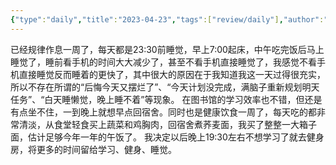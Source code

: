 ```yaml
---
{"type":"daily","title":"2023-04-23","tags":["review/daily"],"author":"codertoro","establish":"2023-04-23T00:00:00","location":"辽宁大连","weather":"晴","dg-publish":true,"permalink":"/Daily/2023/2023-04-23/","dgPassFrontmatter":true,"noteIcon":"","created":"2025-02-23T17:22:12.929+08:00","updated":"2025-03-03T22:19:38.094+08:00"}
---
```


已经规律作息一周了，每天都是23:30前睡觉，早上7:00起床，中午吃完饭后马上睡觉了，睡前看手机的时间大大减少了，甚至不看手机直接睡觉了，我感觉不看手机直接睡觉反而睡着的更快了，其中很大的原因在于我知道我这一天过得很充实，所以不存在所谓的“后悔今天又摆烂了”、“今天计划没完成，满脑子重新规划明天任务”、“白天睡懒觉，晚上睡不着”等现象。
在图书馆的学习效率也不错，但还是有点坐不住，一到晚上就想早点回宿舍。同时也是健康饮食一周了，每天吃的都非常清淡，从食堂轻食买上蔬菜和鸡胸肉，回宿舍煮荞麦面，我买了整整一大箱子面，估计足够今年一年的午饭了。
我决定以后晚上19:30左右不想学习了就去健身房，将更多的时间留给学习、健身、睡觉。
